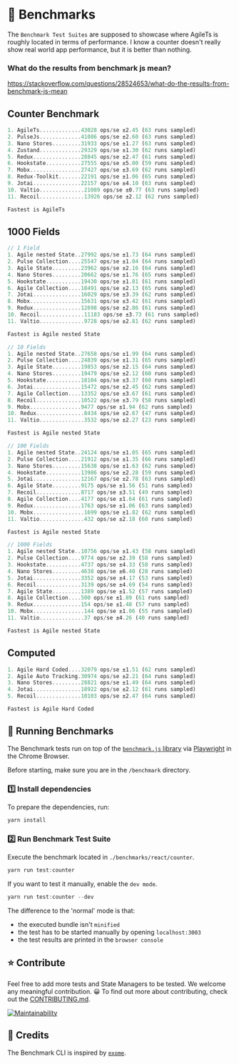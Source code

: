# 🚀️ Benchmarks

The `Benchmark Test Suites` are supposed to showcase where AgileTs is roughly located in terms of performance.
I know a counter doesn't really show real world app performance, 
but it is better than nothing.

### What do the results from benchmark js mean?
https://stackoverflow.com/questions/28524653/what-do-the-results-from-benchmark-js-mean

## Counter Benchmark

```ts
1. AgileTs.............43028 ops/se ±2.45 (63 runs sampled)
2. PulseJs.............41086 ops/se ±2.60 (63 runs sampled)
3. Nano Stores.........31933 ops/se ±1.27 (63 runs sampled)
4. Zustand.............29329 ops/se ±1.30 (62 runs sampled)
5. Redux...............28845 ops/se ±2.47 (61 runs sampled)
6. Hookstate...........27555 ops/se ±5.00 (59 runs sampled)
7. Mobx................27427 ops/se ±3.69 (62 runs sampled)
8. Redux-Toolkit.......22191 ops/se ±1.06 (65 runs sampled)
9. Jotai...............22157 ops/se ±4.10 (63 runs sampled)
10. Valtio..............21089 ops/se ±0.77 (63 runs sampled)
11. Recoil..............13926 ops/se ±2.12 (62 runs sampled)

Fastest is AgileTs
```

## 1000 Fields

```ts
// 1 Field
1. Agile nested State..27992 ops/se ±1.73 (64 runs sampled)
2. Pulse Collection....25547 ops/se ±1.04 (64 runs sampled)
3. Agile State.........23962 ops/se ±2.16 (64 runs sampled)
4. Nano Stores.........20662 ops/se ±1.76 (65 runs sampled)
5. Hookstate...........19430 ops/se ±1.81 (61 runs sampled)
6. Agile Collection....18491 ops/se ±2.13 (65 runs sampled)
7. Jotai...............16029 ops/se ±3.39 (62 runs sampled)
8. Mobx................15631 ops/se ±3.42 (61 runs sampled)
9. Redux...............12698 ops/se ±2.86 (61 runs sampled)
10. Recoil..............11183 ops/se ±3.73 (61 runs sampled)
11. Valtio..............9728 ops/se ±2.81 (62 runs sampled)

Fastest is Agile nested State

// 10 Fields
1. Agile nested State..27658 ops/se ±1.99 (64 runs sampled)
2. Pulse Collection....24839 ops/se ±1.31 (65 runs sampled)
3. Agile State.........19853 ops/se ±2.15 (64 runs sampled)
4. Nano Stores.........19479 ops/se ±2.12 (60 runs sampled)
5. Hookstate...........18104 ops/se ±3.37 (60 runs sampled)
6. Jotai...............15472 ops/se ±2.45 (62 runs sampled)
7. Agile Collection....13352 ops/se ±3.67 (61 runs sampled)
8. Recoil..............10522 ops/se ±3.79 (58 runs sampled)
9. Mobx................9477 ops/se ±1.94 (62 runs sampled)
10. Redux...............8434 ops/se ±2.67 (47 runs sampled)
11. Valtio..............3532 ops/se ±2.27 (23 runs sampled)

Fastest is Agile nested State

// 100 Fields
1. Agile nested State..24124 ops/se ±1.05 (65 runs sampled)
2. Pulse Collection....21912 ops/se ±1.35 (66 runs sampled)
3. Nano Stores.........15638 ops/se ±1.63 (62 runs sampled)
4. Hookstate...........13986 ops/se ±2.28 (59 runs sampled)
5. Jotai...............12167 ops/se ±2.78 (63 runs sampled)
6. Agile State.........9175 ops/se ±1.56 (51 runs sampled)
7. Recoil..............8717 ops/se ±3.51 (49 runs sampled)
8. Agile Collection....4177 ops/se ±1.64 (61 runs sampled)
9. Redux...............1763 ops/se ±1.06 (63 runs sampled)
10. Mobx................1699 ops/se ±1.82 (62 runs sampled)
11. Valtio..............432 ops/se ±2.18 (60 runs sampled)

Fastest is Agile nested State

// 1000 Fields
1. Agile nested State..10756 ops/se ±1.43 (58 runs sampled)
2. Pulse Collection....9774 ops/se ±2.39 (58 runs sampled)
3. Hookstate...........4737 ops/se ±4.33 (58 runs sampled)
4. Nano Stores.........4638 ops/se ±6.40 (28 runs sampled)
5. Jotai...............3352 ops/se ±4.17 (53 runs sampled)
6. Recoil..............3139 ops/se ±4.69 (54 runs sampled)
7. Agile State.........1389 ops/se ±1.52 (57 runs sampled)
8. Agile Collection....500 ops/se ±1.89 (61 runs sampled)
9. Redux...............154 ops/se ±1.48 (57 runs sampled)
10. Mobx................144 ops/se ±1.06 (55 runs sampled)
11. Valtio..............37 ops/se ±4.26 (40 runs sampled)

Fastest is Agile nested State
```

## Computed

```ts
1. Agile Hard Coded....32079 ops/se ±1.51 (62 runs sampled)
2. Agile Auto Tracking.30974 ops/se ±2.21 (64 runs sampled)
3. Nano Stores.........28821 ops/se ±1.49 (64 runs sampled)
4. Jotai...............18922 ops/se ±2.12 (61 runs sampled)
5. Recoil..............10103 ops/se ±2.47 (64 runs sampled)

Fastest is Agile Hard Coded
```

## 🏃 Running Benchmarks

The Benchmark tests run on top of the [`benchmark.js` library](https://github.com/bestiejs/benchmark.js/)
via [Playwright](https://github.com/microsoft/playwright) in the Chrome Browser.

Before starting, make sure you are in the `/benchmark` directory.

### 1️⃣ Install dependencies

To prepare the dependencies, run:
```ts
yarn install
```

### 2️⃣ Run Benchmark Test Suite

Execute the benchmark located in `./benchmarks/react/counter`.
```ts
yarn run test:counter
```
If you want to test it manually, enable the `dev mode`.
```ts
yarn run test:counter --dev
```
The difference to the 'normal' mode is that:
- the executed bundle isn't `minified`
- the test has to be started manually by opening `localhost:3003`
- the test results are printed in the `browser console`

## ⭐️ Contribute

Feel free to add more tests and State Managers to be tested. We welcome any meaningful contribution. 😀
To find out more about contributing, check out the [CONTRIBUTING.md](https://github.com/agile-ts/agile/blob/master/CONTRIBUTING.md).

<a href="https://codeclimate.com/github/agile-ts/agile/coverage.svg">
   <img src="https://codeclimate.com/github/agile-ts/agile/badges/gpa.svg" alt="Maintainability"/>
</a>

## 🎉 Credits

The Benchmark CLI is inspired by [`exome`](https://github.com/Marcisbee/exome).
